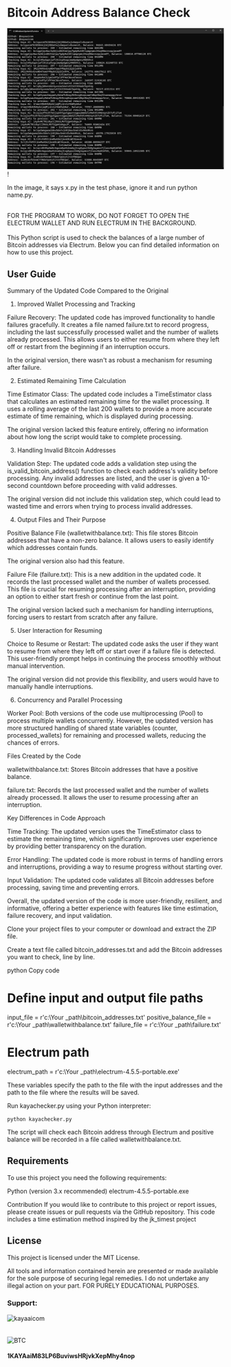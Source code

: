 <h1>Bitcoin Address Balance Check</h1>


![screenshot](kayachecker.jpg)!


In the image, it says x.py in the test phase, ignore it and run python name.py.

<br>
FOR THE PROGRAM TO WORK, DO NOT FORGET TO OPEN THE ELECTRUM WALLET AND RUN ELECTRUM IN THE BACKGROUND.<br>
<br>
This Python script is used to check the balances of a large number of Bitcoin addresses via Electrum. Below you can find detailed information on how to use this project.

<h2>User Guide</h1>
Summary of the Updated Code Compared to the Original

1. Improved Wallet Processing and Tracking

Failure Recovery: The updated code has improved functionality to handle failures gracefully. It creates a file named failure.txt to record progress, including the last successfully processed wallet and the number of wallets already processed. This allows users to either resume from where they left off or restart from the beginning if an interruption occurs.

In the original version, there wasn't as robust a mechanism for resuming after failure.

2. Estimated Remaining Time Calculation

Time Estimator Class: The updated code includes a TimeEstimator class that calculates an estimated remaining time for the wallet processing. It uses a rolling average of the last 200 wallets to provide a more accurate estimate of time remaining, which is displayed during processing.

The original version lacked this feature entirely, offering no information about how long the script would take to complete processing.

3. Handling Invalid Bitcoin Addresses

Validation Step: The updated code adds a validation step using the is_valid_bitcoin_address() function to check each address's validity before processing. Any invalid addresses are listed, and the user is given a 10-second countdown before proceeding with valid addresses.

The original version did not include this validation step, which could lead to wasted time and errors when trying to process invalid addresses.

4. Output Files and Their Purpose

Positive Balance File (walletwithbalance.txt): This file stores Bitcoin addresses that have a non-zero balance. It allows users to easily identify which addresses contain funds.

The original version also had this feature.

Failure File (failure.txt): This is a new addition in the updated code. It records the last processed wallet and the number of wallets processed. This file is crucial for resuming processing after an interruption, providing an option to either start fresh or continue from the last point.

The original version lacked such a mechanism for handling interruptions, forcing users to restart from scratch after any failure.

5. User Interaction for Resuming

Choice to Resume or Restart: The updated code asks the user if they want to resume from where they left off or start over if a failure file is detected. This user-friendly prompt helps in continuing the process smoothly without manual intervention.

The original version did not provide this flexibility, and users would have to manually handle interruptions.

6. Concurrency and Parallel Processing

Worker Pool: Both versions of the code use multiprocessing (Pool) to process multiple wallets concurrently. However, the updated version has more structured handling of shared state variables (counter, processed_wallets) for remaining and processed wallets, reducing the chances of errors.

Files Created by the Code

walletwithbalance.txt: Stores Bitcoin addresses that have a positive balance.

failure.txt: Records the last processed wallet and the number of wallets already processed. It allows the user to resume processing after an interruption.

Key Differences in Code Approach

Time Tracking: The updated version uses the TimeEstimator class to estimate the remaining time, which significantly improves user experience by providing better transparency on the duration.

Error Handling: The updated code is more robust in terms of handling errors and interruptions, providing a way to resume progress without starting over.

Input Validation: The updated code validates all Bitcoin addresses before processing, saving time and preventing errors.

Overall, the updated version of the code is more user-friendly, resilient, and informative, offering a better experience with features like time estimation, failure recovery, and input validation.



Clone your project files to your computer or download and extract the ZIP file.

Create a text file called bitcoin_addresses.txt and add the Bitcoin addresses you want to check, line by line.

python
Copy code
# Define input and output file paths
input_file = r'c:\\Your _path\\bitcoin_addresses.txt'
positive_balance_file = r'c:\\Your _path\\walletwithbalance.txt'
failure_file = r'c:\\Your _path\\failure.txt'
# Electrum path
electrum_path = r'c:\\Your _path\\electrum-4.5.5-portable.exe'

These variables specify the path to the file with the input addresses and the path to the file where the results will be saved.

Run kayachecker.py using your Python interpreter:

    python kayachecker.py

The script will check each Bitcoin address through Electrum and positive balance will be recorded in a file called walletwithbalance.txt.

<h2>Requirements</h2>
To use this project you need the following requirements:

Python (version 3.x recommended)
electrum-4.5.5-portable.exe

Contribution
If you would like to contribute to this project or report issues, please create issues or pull requests via the GitHub repository.
This code includes a time estimation method inspired by the jk_timest project

<h2>License</h2>
This project is licensed under the MIT License.

All tools and information contained herein are presented or made available for the sole purpose of securing legal remedies. I do not undertake any illegal action on your part. FOR PURELY EDUCATIONAL PURPOSES.

<h3>Support:</h3>
<p><a href="https://www.buymeacoffee.com/kayaaicom"> <img align="left" src="https://cdn.buymeacoffee.com/buttons/v2/default-yellow.png" height="50" width="210" alt="kayaaicom" /></a></p><br><br>
<br><img src="https://bitcoin.org/img/icons/logotop.svg?1687792074" width="100" alt="BTC"><h4>1KAYAaiM83LP6BuviwsHRjvkXepMhy4nop</h4>
